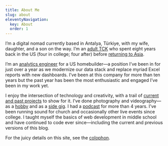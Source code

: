 ```yaml
---
title: About Me
slug: about
eleventyNavigation:
  key: About
  order: 1
---
```

I’m a digital nomad currently based in Antalya, Türkiye, with my wife, daughter, and a son on the way. I’m an [adult TCK](https://en.wikipedia.org/wiki/Third_culture_kid) who spent eight years back in the US (four in college; four after) before [returning to Asia](/2018/eleven-days/).

I’m an [analytics engineer](https://www.getdbt.com/what-is-analytics-engineering#what-is-an-analytics-engineer) for a US homebuilder—a position I’ve been in for just over a year as we modernize our data stack and replace myriad Excel reports with new dashboards. I’ve been at this company for more than ten years but the past year has been the most enthusiastic and engaged I’ve been in my work yet.

I enjoy the intersection of technology and creativity, with a trail of [current and past projects](/projects/) to show for it. I’ve done photography and videography—as a [hobby](/2023/365/) and as a [side gig](https://lunsford.tech/). I had a [podcast](https://breadcrumbsfm.com/) for more than 4 years. I’ve been running sound for church and occasionally other live events since college. I taught myself the basics of web development in middle school and have continued to code ever since—including the current and previous versions of this blog.

For the juicy details on this site, see the [colophon](/colophon/).
